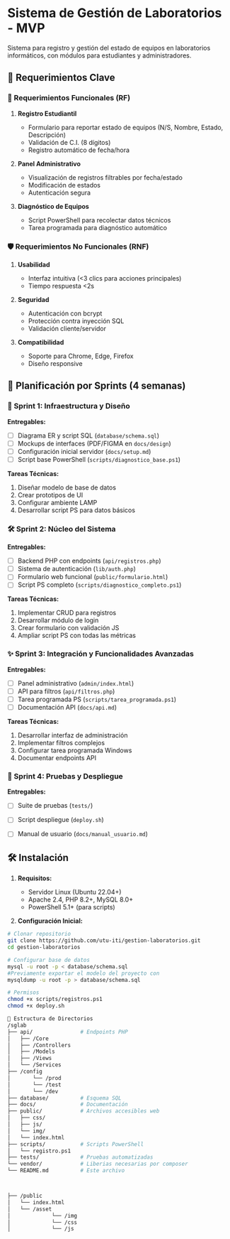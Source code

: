 # Sistema de Gestión de Laboratorios - MVP

Sistema para registro y gestión del estado de equipos en laboratorios informáticos, con módulos para estudiantes y administradores.

## 📌 Requerimientos Clave

### 🎯 Requerimientos Funcionales (RF)

1. **Registro Estudiantil**
   - Formulario para reportar estado de equipos (N/S, Nombre, Estado, Descripción)
   - Validación de C.I. (8 dígitos)
   - Registro automático de fecha/hora

2. **Panel Administrativo**
   - Visualización de registros filtrables por fecha/estado
   - Modificación de estados
   - Autenticación segura

3. **Diagnóstico de Equipos**
   - Script PowerShell para recolectar datos técnicos
   - Tarea programada para diagnóstico automático

### 🛡️ Requerimientos No Funcionales (RNF)

1. **Usabilidad**
   - Interfaz intuitiva (<3 clics para acciones principales)
   - Tiempo respuesta <2s

2. **Seguridad**
   - Autenticación con bcrypt
   - Protección contra inyección SQL
   - Validación cliente/servidor

3. **Compatibilidad**
   - Soporte para Chrome, Edge, Firefox
   - Diseño responsive

## 📅 Planificación por Sprints (4 semanas)

### 🚀 Sprint 1: Infraestructura y Diseño

**Entregables:**
- [ ] Diagrama ER y script SQL (`database/schema.sql`)
- [ ] Mockups de interfaces (PDF/FIGMA en `docs/design`)
- [ ] Configuración inicial servidor (`docs/setup.md`)
- [ ] Script base PowerShell (`scripts/diagnostico_base.ps1`)

**Tareas Técnicas:**
1. Diseñar modelo de base de datos
2. Crear prototipos de UI
3. Configurar ambiente LAMP
4. Desarrollar script PS para datos básicos

### 🛠️ Sprint 2: Núcleo del Sistema

**Entregables:**
- [ ] Backend PHP con endpoints (`api/registros.php`)
- [ ] Sistema de autenticación (`lib/auth.php`)
- [ ] Formulario web funcional (`public/formulario.html`)
- [ ] Script PS completo (`scripts/diagnostico_completo.ps1`)

**Tareas Técnicas:**
1. Implementar CRUD para registros
2. Desarrollar módulo de login
3. Crear formulario con validación JS
4. Ampliar script PS con todas las métricas

### ✨ Sprint 3: Integración y Funcionalidades Avanzadas

**Entregables:**
- [ ] Panel administrativo (`admin/index.html`)
- [ ] API para filtros (`api/filtros.php`)
- [ ] Tarea programada PS (`scripts/tarea_programada.ps1`)
- [ ] Documentación API (`docs/api.md`)

**Tareas Técnicas:**
1. Desarrollar interfaz de administración
2. Implementar filtros complejos
3. Configurar tarea programada Windows
4. Documentar endpoints API

### 🚢 Sprint 4: Pruebas y Despliegue

**Entregables:**
- [ ] Suite de pruebas (`tests/`)
- [ ] Script despliegue (`deploy.sh`)
- [ ] Manual de usuario (`docs/manual_usuario.md`)


## 🛠️ Instalación

1. **Requisitos:**
   - Servidor Linux (Ubuntu 22.04+)
   - Apache 2.4, PHP 8.2+, MySQL 8.0+
   - PowerShell 5.1+ (para scripts)

2. **Configuración Inicial:**
```bash
# Clonar repositorio
git clone https://github.com/utu-iti/gestion-laboratorios.git
cd gestion-laboratorios

# Configurar base de datos
mysql -u root -p < database/schema.sql
#Previamente exportar el modelo del proyecto con
mysqldump -u root -p > database/schema.sql

# Permisos
chmod +x scripts/registros.ps1
chmod +x deploy.sh

📂 Estructura de Directorios
/sglab
├── api/               # Endpoints PHP
│   ├── /Core
│   ├── /Controllers
│   ├── /Models
│   ├── /Views
│   └── /Services
├── /config
│       └── /prod
│       └── /test
│       └── /dev               
├── database/          # Esquema SQL
├── docs/              # Documentación
├── public/            # Archivos accesibles web
│   ├── css/
│   ├── js/
│   └── img/   
│   └── index.html
├── scripts/           # Scripts PowerShell
│   └── registro.ps1
├── tests/             # Pruebas automatizadas
└── vendor/            # Liberias necesarias por composer
└── README.md          # Este archivo



├── /public
│   └── index.html
│   └── /asset
│             └── /img   
│             └── /css
│             └── /js                    


```
